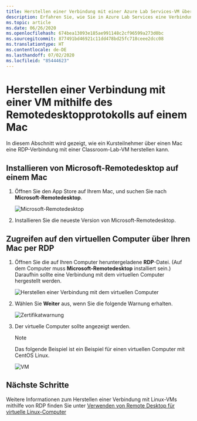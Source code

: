 ```yaml
---
title: Herstellen einer Verbindung mit einer Azure Lab Services-VM über einen Mac | Microsoft-Dokumentation
description: Erfahren Sie, wie Sie in Azure Lab Services eine Verbindung von einem Mac zu einem virtuellen Computer herstellen.
ms.topic: article
ms.date: 06/26/2020
ms.openlocfilehash: 674bea13093e185ae991148c2cf96599a273d0bc
ms.sourcegitcommit: 877491bd46921c11dd478bd25fc718ceee2dcc08
ms.translationtype: HT
ms.contentlocale: de-DE
ms.lasthandoff: 07/02/2020
ms.locfileid: "85444623"
---
```

# <a name="connect-to-a-vm-using-remote-desktop-protocol-on-a-mac"></a>Herstellen einer Verbindung mit einer VM mithilfe des Remotedesktopprotokolls auf einem Mac
In diesem Abschnitt wird gezeigt, wie ein Kursteilnehmer über einen Mac eine RDP-Verbindung mit einer Classroom-Lab-VM herstellen kann.

## <a name="install-microsoft-remote-desktop-on-a-mac"></a>Installieren von Microsoft-Remotedesktop auf einem Mac
1. Öffnen Sie den App Store auf Ihrem Mac, und suchen Sie nach **Microsoft-Remotedesktop**.

    ![Microsoft-Remotedesktop](./media/how-to-use-classroom-lab/install-ms-remote-desktop.png)
1. Installieren Sie die neueste Version von Microsoft-Remotedesktop. 

## <a name="access-the-vm-from-your-mac-using-rdp"></a>Zugreifen auf den virtuellen Computer über Ihren Mac per RDP
1. Öffnen Sie die auf Ihren Computer heruntergeladene **RDP**-Datei. (Auf dem Computer muss **Microsoft-Remotedesktop** installiert sein.) Daraufhin sollte eine Verbindung mit dem virtuellen Computer hergestellt werden. 

    ![Herstellen einer Verbindung mit dem virtuellen Computer](./media/how-to-use-classroom-lab/connect-linux-vm.png)
1. Wählen Sie **Weiter** aus, wenn Sie die folgende Warnung erhalten. 

    ![Zertifikatwarnung](./media/how-to-use-classroom-lab/certificate-error.png)
1. Der virtuelle Computer sollte angezeigt werden. 

    > [!NOTE]
    > Das folgende Beispiel ist ein Beispiel für einen virtuellen Computer mit CentOS Linux. 

    ![VM](./media/how-to-use-classroom-lab/vm-ui.png)


## <a name="next-steps"></a>Nächste Schritte
Weitere Informationen zum Herstellen einer Verbindung mit Linux-VMs mithilfe von RDP finden Sie unter [Verwenden von Remote Desktop für virtuelle Linux-Computer](how-to-use-remote-desktop-linux-student.md)


